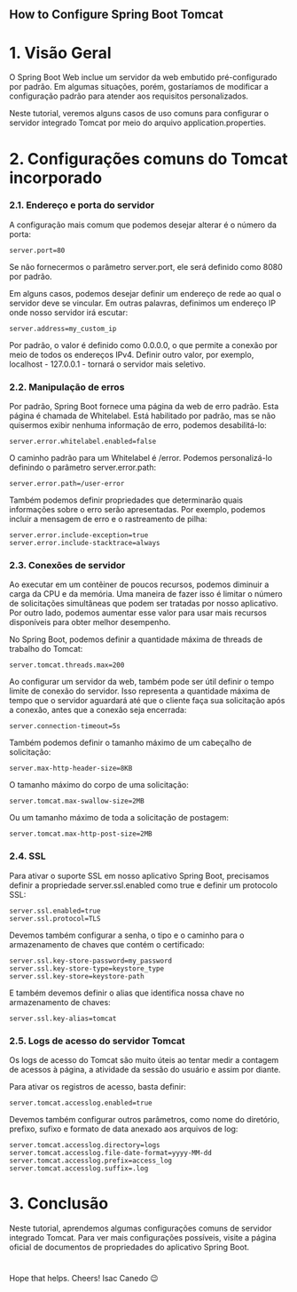 ## How to Configure Spring Boot Tomcat

# 1. Visão Geral
O Spring Boot Web inclue um servidor da web embutido pré-configurado por padrão. Em algumas situações, porém, gostaríamos de modificar a configuração padrão para atender aos requisitos personalizados.

Neste tutorial, veremos alguns casos de uso comuns para configurar o servidor integrado Tomcat por meio do arquivo application.properties.

# 2. Configurações comuns do Tomcat incorporado

### 2.1. Endereço e porta do servidor
A configuração mais comum que podemos desejar alterar é o número da porta:

```
server.port=80
```

Se não fornecermos o parâmetro server.port, ele será definido como 8080 por padrão.

Em alguns casos, podemos desejar definir um endereço de rede ao qual o servidor deve se vincular. Em outras palavras, definimos um endereço IP onde nosso servidor irá escutar:

```
server.address=my_custom_ip
```

Por padrão, o valor é definido como 0.0.0.0, o que permite a conexão por meio de todos os endereços IPv4. Definir outro valor, por exemplo, localhost - 127.0.0.1 - tornará o servidor mais seletivo.

### 2.2. Manipulação de erros
Por padrão, Spring Boot fornece uma página da web de erro padrão. Esta página é chamada de Whitelabel. Está habilitado por padrão, mas se não quisermos exibir nenhuma informação de erro, podemos desabilitá-lo:

```
server.error.whitelabel.enabled=false
```

O caminho padrão para um Whitelabel é /error. Podemos personalizá-lo definindo o parâmetro server.error.path:

```
server.error.path=/user-error
```

Também podemos definir propriedades que determinarão quais informações sobre o erro serão apresentadas. Por exemplo, podemos incluir a mensagem de erro e o rastreamento de pilha:

```
server.error.include-exception=true
server.error.include-stacktrace=always
```

### 2.3. Conexões de servidor
Ao executar em um contêiner de poucos recursos, podemos diminuir a carga da CPU e da memória. Uma maneira de fazer isso é limitar o número de solicitações simultâneas que podem ser tratadas por nosso aplicativo. Por outro lado, podemos aumentar esse valor para usar mais recursos disponíveis para obter melhor desempenho.

No Spring Boot, podemos definir a quantidade máxima de threads de trabalho do Tomcat:

```
server.tomcat.threads.max=200
```

Ao configurar um servidor da web, também pode ser útil definir o tempo limite de conexão do servidor. Isso representa a quantidade máxima de tempo que o servidor aguardará até que o cliente faça sua solicitação após a conexão, antes que a conexão seja encerrada:

```
server.connection-timeout=5s
```

Também podemos definir o tamanho máximo de um cabeçalho de solicitação:

```
server.max-http-header-size=8KB
```

O tamanho máximo do corpo de uma solicitação:

```
server.tomcat.max-swallow-size=2MB
```

Ou um tamanho máximo de toda a solicitação de postagem:

```
server.tomcat.max-http-post-size=2MB
```

### 2.4. SSL
Para ativar o suporte SSL em nosso aplicativo Spring Boot, precisamos definir a propriedade server.ssl.enabled como true e definir um protocolo SSL:

```
server.ssl.enabled=true
server.ssl.protocol=TLS
```

Devemos também configurar a senha, o tipo e o caminho para o armazenamento de chaves que contém o certificado:

```
server.ssl.key-store-password=my_password
server.ssl.key-store-type=keystore_type
server.ssl.key-store=keystore-path
```

E também devemos definir o alias que identifica nossa chave no armazenamento de chaves:

```
server.ssl.key-alias=tomcat
```

### 2.5. Logs de acesso do servidor Tomcat
Os logs de acesso do Tomcat são muito úteis ao tentar medir a contagem de acessos à página, a atividade da sessão do usuário e assim por diante.

Para ativar os registros de acesso, basta definir:

```
server.tomcat.accesslog.enabled=true
```

Devemos também configurar outros parâmetros, como nome do diretório, prefixo, sufixo e formato de data anexado aos arquivos de log:

```
server.tomcat.accesslog.directory=logs
server.tomcat.accesslog.file-date-format=yyyy-MM-dd
server.tomcat.accesslog.prefix=access_log
server.tomcat.accesslog.suffix=.log
```

# 3. Conclusão
Neste tutorial, aprendemos algumas configurações comuns de servidor integrado Tomcat. Para ver mais configurações possíveis, visite a página oficial de documentos de propriedades do aplicativo Spring Boot.

#

Hope that helps. Cheers!
Isac Canedo 😉
